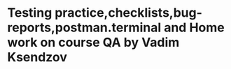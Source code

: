 # Testing practice,checklists,bug-reports,postman.terminal and Home work on course QA by Vadim Ksendzov
